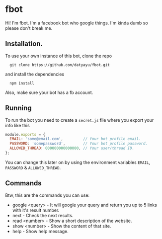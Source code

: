 # fbot
Hi! I'm fbot. I'm a facebook bot who google things. I'm kinda dumb so please don't break me.

## Installation.
To use your own instance of this bot, clone the repo
``` 
  git clone https://github.com/datyayu/fbot.git
```
and install the dependencies
```
  npm install 
```

Also, make sure your bot has a fb account.

## Running
To run the bot you need to create a `secret.js` file where you export your info like this
```js
module.exports = {
  EMAIL: 'some@email.com',         // Your bot profile email.
  PASSWORD: 'somepassword',        // Your bot profile password.
  ALLOWED_THREAD: 000000000000000, // Your user/thread ID.
};
```

You can change this later on by using the environment variables `EMAIL`, `PASSWORD` & `ALLOWED_THREAD`.

## Commands
Btw, this are the commands you can use:
  - google &lt;query&gt; - It will google your query and return you up to 5 links with it's result number.
  - next - Check the next results.
  - read &lt;number&gt; - Show a short description of the website.
  - show &lt;number&gt; - Show the content of that site.
  - help - Show help message.
